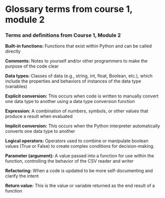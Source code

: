 # Glossary terms from course 1, module 2

### Terms and definitions from Course 1, Module 2
**Built-in functions:** Functions that exist within Python and can be called directly

**Comments:** Notes to yourself and/or other programmers to make the purpose of the code clear

**Data types:** Classes of data (e.g., string, int, float, Boolean, etc.), which include the properties and behaviors of instances of the data type (variables)

**Explicit conversion:** This occurs when code is written to manually convert one data type to another using a data type conversion function

**Expression:** A combination of numbers, symbols, or other values that produce a result when evaluated

**Implicit conversion:** This occurs when the Python interpreter automatically converts one data type to another

**Logical operators:** Operators used to combine or manipulate boolean values (True or False) to create complex conditions for decision-making. 

**Parameter (argument):** A value passed into a function for use within the function, controlling the behavior of the CSV reader and writer

**Refactoring:** When a code is updated to be more self-documenting and clarify the intent 

**Return value:** This is the value or variable returned as the end result of a function